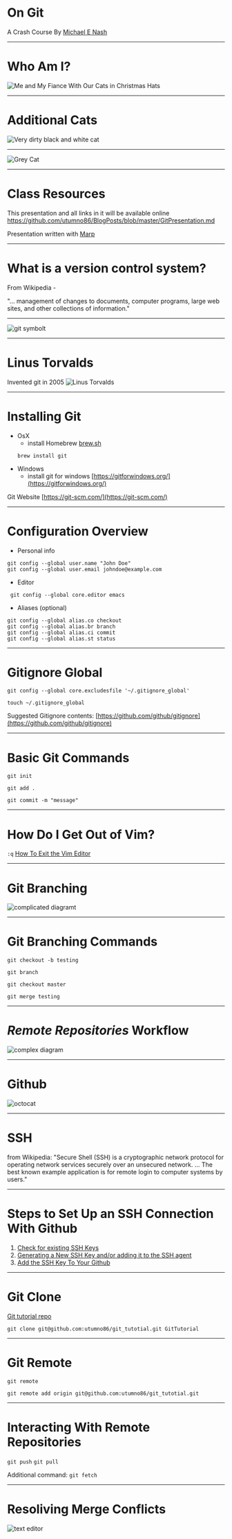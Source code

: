 On Git
=======
A Crash Course By
[Michael E Nash](https://github.com/utumno86)

---

Who Am I?
=========

![Me and My Fiance With Our Cats in Christmas Hats](images/WithCats.jpeg)


---

Additional Cats
===============

![Very dirty black and white cat](images/HopperCat.jpg)

---------------

![Grey Cat](images/Shadowcat.jpg)

---------------
Class Resources
================

This presentation and all links in it will be available online
https://github.com/utumno86/BlogPosts/blob/master/GitPresentation.md

Presentation written with [Marp](https://yhatt.github.io/marp/)

-------------

What is a version control system?
=================================

From Wikipedia -

"... management of changes to documents, computer programs, large web sites, and other collections of information."

----------------------------


![git symbolt](images/git.jpeg)

------------
Linus Torvalds
==============
Invented git in 2005
![Linus Torvalds](images/linus.jpeg)

-------------

Installing Git
==============
- OsX 
	- install Homebrew [brew.sh](brew.sh)
	```
    brew install git
    ```
- Windows
  - install git for windows [https://gitforwindows.org/](https://gitforwindows.org/)

Git Website [https://git-scm.com/](https://git-scm.com/)

------

Configuration Overview
======================

- Personal info
```
git config --global user.name "John Doe"
git config --global user.email johndoe@example.com
```
- Editor
```
 git config --global core.editor emacs
 ```
- Aliases (optional)
```
git config --global alias.co checkout
git config --global alias.br branch
git config --global alias.ci commit
git config --global alias.st status
```
-------

Gitignore Global
================

```
git config --global core.excludesfile '~/.gitignore_global'
```
```
touch ~/.gitignore_global
```
Suggested Gitignore contents:
[https://github.com/github/gitignore](https://github.com/github/gitignore)

-----


Basic Git Commands
==================

```
git init
```
```
git add .
```
```
git commit -m "message"
```
----------

How Do I Get Out of Vim?
=======================

```:q```
[How To Exit the Vim Editor](https://stackoverflow.com/questions/11828270/how-to-exit-the-vim-editor)

---

Git Branching
=============
![complicated diagramt](images/branching.png)

-------------

Git Branching Commands
======================

```
git checkout -b testing
```
```
git branch
```
```
git checkout master
```
```
git merge testing
```
---

*Remote Repositories* Workflow
===================

![complex diagram](images/Git-Workflow-Diagram--5-.png)

----

Github
======

![octocat](images/github.jpeg)

---

SSH
===
from Wikipedia: "Secure Shell (SSH) is a cryptographic network protocol for operating network services securely over an unsecured network. ... The best known example application is for remote login to computer systems by users."

---

Steps to Set Up an SSH Connection With Github
=============================================

1) [Check for existing SSH Keys](https://help.github.com/articles/checking-for-existing-ssh-keys/)
2) [Generating a New SSH Key and/or adding it to the SSH agent](https://help.github.com/articles/generating-a-new-ssh-key-and-adding-it-to-the-ssh-agent/)
3) [Add the SSH Key To Your Github](https://help.github.com/articles/adding-a-new-ssh-key-to-your-github-account/)

---

Git Clone
=========

[Git tutorial repo](https://github.com/utumno86/git_tutotial)

```git clone git@github.com:utumno86/git_tutotial.git GitTutorial```

---

Git Remote
==========

```
git remote
```
```
git remote add origin git@github.com:utumno86/git_tutotial.git
```
----

Interacting With Remote Repositories
====================================

```git push```
``` git pull ```

Additional command: ```git fetch ```

----

Resoliving Merge Conflicts
==========================

![text editor](images/maxresdefault.jpg)





